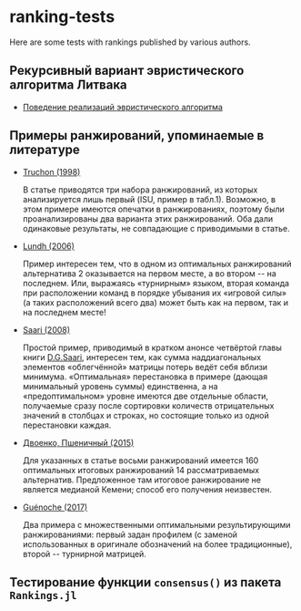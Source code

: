 # ranking-tests

Here are some tests with rankings published by various authors.

## Рекурсивный вариант эвристического алгоритма Литвака

-   [Поведение реализаций эвристического алгоритма](RecursiveHeuristicAlgorithm.ipynb)

## Примеры ранжирований, упоминаемые в литературе

-   [Truchon (1998)](Truchon_%281998%29.ipynb)

    В статье приводятся три набора ранжирований, из которых анализируется лишь первый (ISU, пример в табл.1).
    Возможно, в этом примере имеются опечатки в ранжированиях, поэтому были проанализированы два варианта этих ранжирований. Оба дали одинаковые результаты, не совпадающие с приводимыми в статье.

-   [Lundh (2006)](Lundh_%282006%29.ipynb)

    Пример интересен тем, что в одном из оптимальных ранжирований альтернатива 2 оказывается на первом месте, а во втором -- на последнем. Или, выражаясь «турнирным» языком, вторая команда при расположении команд в порядке убывания их «игровой силы» (а таких расположений всего два) может быть как на первом, так и на последнем месте!

-   [Saari (2008)](Saari_%282008%29.ipynb)

    Простой пример, приводимый в кратком анонсе четвёртой главы книги [D.G.Saari](https://doi.org/10.1017/CBO9780511754265.005), интересен тем, как сумма наддиагональных элементов «облегчённой» матрицы потерь ведёт себя вблизи минимума.
    «Оптимальная» перестановка в примере (дающая минимальный уровень суммы) единственна, а на «предоптимальном» уровне имеются две отдельные области, получаемые сразу после сортировки количеств отрицательных значений в столбцах и строках, но состоящие только из одной перестановки каждая.

-   [Двоенко, Пшеничный (2015)](Dvoenko_%282015%29.ipynb)

    Для указанных в статье восьми ранжирований имеется 160 оптимальных итоговых ранжирований 14 рассматриваемых альтернатив. Предложенное там итоговое ранжирование не является медианой Кемени; способ его получения неизвестен.

-   [Guénoche (2017)](Guénoche_%282017%29.ipynb)

    Два примера с множественными оптимальными результирующими ранжированиями: первый задан профилем (с заменой использованных в оригинале обозначений на более традиционные), второй -- турнирной матрицей.

## Тестирование функции `consensus()` из пакета `Rankings.jl`

